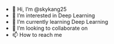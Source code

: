 - 👋 Hi, I’m @skykang25
- 👀 I’m interested in Deep Learning
- 🌱 I’m currently learning Deep Learning
- 💞️ I’m looking to collaborate on 
- 📫 How to reach me 

<!---
skykang25/skykang25 is a ✨ special ✨ repository because its `README.md` (this file) appears on your GitHub profile.
You can click the Preview link to take a look at your changes.
--->

